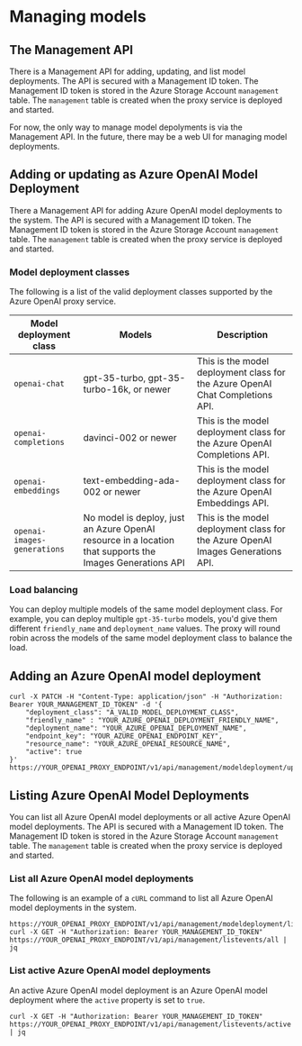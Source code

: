# Managing models

## The Management API

There is a Management API for adding, updating, and list model deployments. The API is secured with a Management ID token. The Management ID token is stored in the Azure Storage Account `management` table. The `management` table is created when the proxy service is deployed and started.

For now, the only way to manage model depolyments is via the Management API. In the future, there may be a web UI for managing model deployments.

## Adding or updating as Azure OpenAI Model Deployment

There a Management API for adding Azure OpenAI model deployments to the system. The API is secured with a Management ID token. The Management ID token is stored in the Azure Storage Account `management` table. The `management` table is created when the proxy service is deployed and started.

### Model deployment classes

The following is a list of the valid deployment classes supported by the Azure OpenAI proxy service.

| Model deployment class | Models | Description |
| ---------------------- | ------ | ----------- |
| `openai-chat` | gpt-35-turbo, gpt-35-turbo-16k, or newer | This is the model deployment class for the Azure OpenAI Chat Completions API. |
| `openai-completions` | davinci-002 or newer | This is the model deployment class for the Azure OpenAI Completions API. |
| `openai-embeddings` | text-embedding-ada-002 or newer | This is the model deployment class for the Azure OpenAI Embeddings API. |
| `openai-images-generations` | No model is deploy, just an Azure OpenAI resource in a location that supports the Images Generations API | This is the model deployment class for the Azure OpenAI Images Generations API. |

### Load balancing

You can deploy multiple models of the same model deployment class. For example, you can deploy multiple `gpt-35-turbo` models, you'd give them different `friendly_name` and `deployment_name` values. The proxy will round robin across the models of the same model deployment class to balance the load.

## Adding an Azure OpenAI model deployment

```shell
curl -X PATCH -H "Content-Type: application/json" -H "Authorization: Bearer YOUR_MANAGEMENT_ID_TOKEN" -d '{
    "deployment_class": "A_VALID_MODEL_DEPLOYMENT_CLASS",
    "friendly_name" : "YOUR_AZURE_OPENAI_DEPLOYMENT_FRIENDLY_NAME",
    "deployment_name": "YOUR_AZURE_OPENAI_DEPLOYMENT_NAME",
    "endpoint_key": "YOUR_AZURE_OPENAI_ENDPOINT_KEY",
    "resource_name": "YOUR_AZURE_OPENAI_RESOURCE_NAME",
    "active": true
}' https://YOUR_OPENAI_PROXY_ENDPOINT/v1/api/management/modeldeployment/upsert
```

## Listing Azure OpenAI Model Deployments

You can list all Azure OpenAI model deployments or all active Azure OpenAI model deployments. The API is secured with a Management ID token. The Management ID token is stored in the Azure Storage Account `management` table. The `management` table is created when the proxy service is deployed and started.

### List all Azure OpenAI model deployments

The following is an example of a `cURL` command to list all Azure OpenAI model deployments in the system.

```shell
https://YOUR_OPENAI_PROXY_ENDPOINT/v1/api/management/modeldeployment/list/all
curl -X GET -H "Authorization: Bearer YOUR_MANAGEMENT_ID_TOKEN" https://YOUR_OPENAI_PROXY_ENDPOINT/v1/api/management/listevents/all | jq
```

### List active Azure OpenAI model deployments

An active Azure OpenAI model deployment is an Azure OpenAI model deployment where the `active` property is set to `true`.

```shell
curl -X GET -H "Authorization: Bearer YOUR_MANAGEMENT_ID_TOKEN" https://YOUR_OPENAI_PROXY_ENDPOINT/v1/api/management/listevents/active | jq
```

